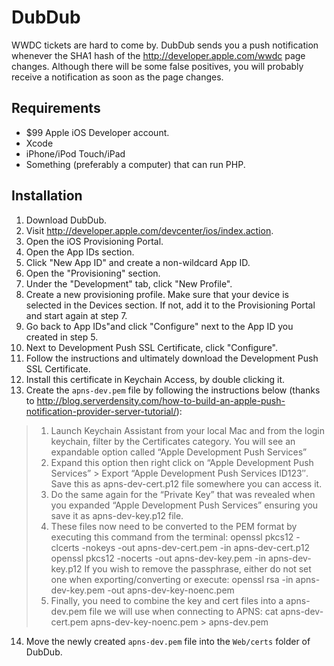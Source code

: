 DubDub
======

WWDC tickets are hard to come by.  DubDub sends you a push notification whenever the SHA1 hash of the http://developer.apple.com/wwdc page changes.  Although there will be some false positives, you will probably receive a notification as soon as the page changes.

Requirements
------------

* $99 Apple iOS Developer account.
* Xcode
* iPhone/iPod Touch/iPad
* Something (preferably a computer) that can run PHP.

Installation
------------

1. Download DubDub.
2. Visit http://developer.apple.com/devcenter/ios/index.action.
3. Open the iOS Provisioning Portal.
4. Open the App IDs section.
5. Click "New App ID" and create a non-wildcard App ID.
6. Open the "Provisioning" section.
7. Under the "Development" tab, click "New Profile".
8. Create a new provisioning profile.  Make sure that your device is selected in the Devices section.  If not, add it to the Provisioning Portal and start again at step 7.
9. Go back to App IDs"and click "Configure" next to the App ID you created in step 5.
10. Next to Development Push SSL Certificate, click "Configure".
11. Follow the instructions and ultimately download the Development Push SSL Certificate.
12. Install this certificate in Keychain Access, by double clicking it.
13. Create the `apns-dev.pem` file by following the instructions below (thanks to http://blog.serverdensity.com/how-to-build-an-apple-push-notification-provider-server-tutorial/):

> 1. Launch Keychain Assistant from your local Mac and from the login keychain, filter by the Certificates category. You will see an expandable option called “Apple Development Push Services”
> 2. Expand this option then right click on “Apple Development Push Services” > Export “Apple Development Push Services ID123″. Save this as apns-dev-cert.p12 file somewhere you can access it.
> 3. Do the same again for the “Private Key” that was revealed when you expanded “Apple Development Push Services” ensuring you save it as apns-dev-key.p12 file.
> 4. These files now need to be converted to the PEM format by executing this command from the terminal:
>     openssl pkcs12 -clcerts -nokeys -out apns-dev-cert.pem -in apns-dev-cert.p12
>     openssl pkcs12 -nocerts -out apns-dev-key.pem -in apns-dev-key.p12
> If you wish to remove the passphrase, either do not set one when exporting/converting or execute:
>     openssl rsa -in apns-dev-key.pem -out apns-dev-key-noenc.pem
> 5. Finally, you need to combine the key and cert files into a apns-dev.pem file we will use when connecting to APNS:
>     cat apns-dev-cert.pem apns-dev-key-noenc.pem > apns-dev.pem

14. Move the newly created `apns-dev.pem` file into the `Web/certs` folder of DubDub.